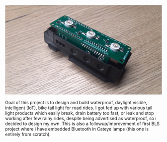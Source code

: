 <img src="https://github.com/woytekm/Aurora_module/blob/main/applications/BLS2-rear/bls2_rear_prototype_v3.jpg">

Goal of this project is to design and build waterproof, daylight visible, intelligent (IoT), bike tail light for road rides. I got fed up with various tail light 
products which easily break, drain battery too fast, or leak and stop working after few rainy rides, despite being advertised as waterproof, so i decided to 
design my own. This is also a followup/improvement of first BLS project where i have embedded Bluetooth in Cateye lamps (this one is entirely from scratch).

